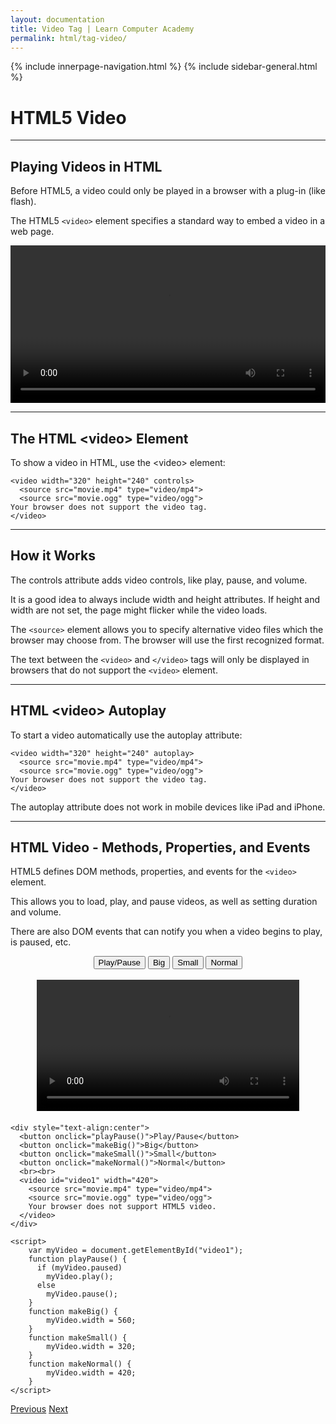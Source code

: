 ```yaml
---
layout: documentation
title: Video Tag | Learn Computer Academy
permalink: html/tag-video/
---
```

<div class="loader">
{% include innerpage-navigation.html %}
{% include sidebar-general.html %}
            <div class="page-content">
                <div class="content-wrapper">
                    <div class="row">
                        <div class="col-md-9 content">
                            <!-- Your content goes started here -->
                            <div class="doc-content">
                                <h1>HTML5 Video</h1>
                                <hr>
                                <h2>Playing Videos in HTML</h2>
                                <p>Before HTML5, a video could only be played in a browser with a plug-in (like flash).</p>
                                <p>The HTML5 <code>&lt;video></code> element specifies a standard way to embed a video in a web page.</p>
                                <video width="100%" height="auto" controls autoplay>
                                  <source src="{{ site.baseurl }}/assets/img/movie.mp4" type="video/mp4">
                                  <source src="{{ site.baseurl }}/assets/img/movie.ogg" type="video/ogg">
                                Your browser does not support the video tag.
                                </video>
                                <hr>
                                <h2>The HTML &lt;video> Element</h2>
                                <p>To show a video in HTML, use the &lt;video> element:</p>
                                <pre class="snippet"><code class="html">&lt;video width="320" height="240" controls>
  &lt;source src="movie.mp4" type="video/mp4">
  &lt;source src="movie.ogg" type="video/ogg">
Your browser does not support the video tag.
&lt;/video></code></pre>
                                <hr>
                                <h2>How it Works</h2>
                                <p>The controls attribute adds video controls, like play, pause, and volume.</p>
                                <p>It is a good idea to always include width and height attributes. If height and width are not set, the page might flicker while the video loads.</p>
                                <p>The <code>&lt;source></code> element allows you to specify alternative video files which the browser may choose from. The browser will use the first recognized format.</p>
                                <p>The text between the <code>&lt;video></code> and <code>&lt;/video></code> tags will only be displayed in browsers that do not support the <code>&lt;video></code> element.</p>
                                <hr>
                                <h2>HTML &lt;video> Autoplay</h2>
                                <p>To start a video automatically use the autoplay attribute:</p>
                                <pre class="snippet"><code class="html">&lt;video width="320" height="240" autoplay>
  &lt;source src="movie.mp4" type="video/mp4">
  &lt;source src="movie.ogg" type="video/ogg">
Your browser does not support the video tag.
&lt;/video></code></pre>
                                <p class="note">The autoplay attribute does not work in mobile devices like iPad and iPhone.</p>
                                <hr>
                                <h2>HTML Video - Methods, Properties, and Events</h2>
                                <p>HTML5 defines DOM methods, properties, and events for the <code>&lt;video></code> element.</p>
                                <p>This allows you to load, play, and pause videos, as well as setting duration and volume.</p>
                                <p>There are also DOM events that can notify you when a video begins to play, is paused, etc.</p>
                                <div style="text-align:center; margin-bottom: 20px;"> 
                                  <button onclick="playPause()" class="btn btn-primary">Play/Pause</button> 
                                  <button onclick="makeBig()" class="btn btn-primary">Big</button>
                                  <button onclick="makeSmall()" class="btn btn-primary">Small</button>
                                  <button onclick="makeNormal()" class="btn btn-primary">Normal</button>
                                  <br><br>
                                  <video id="video1" width="420">
                                    <source src="{{ site.baseurl }}/assets/img/movie.mp4" type="video/mp4">
                                    <source src="{{ site.baseurl }}/assets/img/movie.ogg" type="video/ogg">
                                    Your browser does not support HTML5 video.
                                  </video>
                                </div> 
                                <script> 
                                    var myVideo = document.getElementById("video1"); 
                                    function playPause() { 
                                      if (myVideo.paused) 
                                        myVideo.play(); 
                                      else 
                                        myVideo.pause(); 
                                    } 
                                    function makeBig() { 
                                        myVideo.width = 560; 
                                    } 
                                    function makeSmall() { 
                                        myVideo.width = 320; 
                                    } 
                                    function makeNormal() { 
                                        myVideo.width = 420; 
                                    } 
                                </script> 
                                <pre class="snippet"><code class="html">&lt;div style="text-align:center"> 
  &lt;button onclick="playPause()">Play/Pause&lt;/button> 
  &lt;button onclick="makeBig()">Big&lt;/button>
  &lt;button onclick="makeSmall()">Small&lt;/button>
  &lt;button onclick="makeNormal()">Normal&lt;/button>
  &lt;br>&lt;br>
  &lt;video id="video1" width="420">
    &lt;source src="movie.mp4" type="video/mp4">
    &lt;source src="movie.ogg" type="video/ogg">
    Your browser does not support HTML5 video.
  &lt;/video>
&lt;/div> </code></pre>
                        <pre class="snippet"><code class="js">&lt;script> 
    var myVideo = document.getElementById("video1"); 
    function playPause() { 
      if (myVideo.paused) 
        myVideo.play(); 
      else 
        myVideo.pause(); 
    } 
    function makeBig() { 
        myVideo.width = 560; 
    } 
    function makeSmall() { 
        myVideo.width = 320; 
    } 
    function makeNormal() { 
        myVideo.width = 420; 
    } 
&lt;/script> </code></pre>
                            </div>
                            <!-- /.Your content goes ends here -->
                            <div class="footer-btn d-flex justify-content-between">
                                <a href="tag-section" class="btn"><i class="fas fa-arrow-circle-left"></i>Previous</a>
                                <a href="tag-audio" class="btn">Next<i class="fas fa-arrow-circle-right"></i></a>
                            </div>
                            <!-- /.End of footer button -->
                        </div>
                        <!-- Right Sidebar Start-->
                        <?php include '../includes/right-sidebar-innerpage.php'; ?>
                        <!-- Right-Sidebar End -->
                    </div>
                </div>


